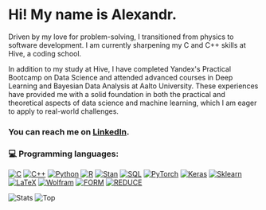 # Hi! My name is Alexandr.

Driven by my love for problem-solving, I transitioned from physics to software development. I am currently sharpening my C and C++ skills at Hive, a coding school.

In addition to my study at Hive, I have completed Yandex's Practical Bootcamp on Data Science and attended advanced courses in Deep Learning and Bayesian Data Analysis at Aalto University. These experiences have provided me with a solid foundation in both the practical and theoretical aspects of data science and machine learning, which I am eager to apply to real-world challenges.

### You can reach me on [LinkedIn][2.1].

### 💻 Programming languages: 
[![C](https://img.shields.io/badge/C-blue)](https://www.cprogramming.com/)
[![C++](https://img.shields.io/badge/C++-blue)](https://isocpp.org/)
[![Python](https://img.shields.io/badge/Python-green)](https://www.python.org/)
[![R](https://img.shields.io/badge/R-green)](https://www.r-project.org/)
[![Stan](https://img.shields.io/badge/Stan-red)](https://mc-stan.org/)
[![SQL](https://img.shields.io/badge/SQL-336791)](https://en.wikipedia.org/wiki/SQL)
[![PyTorch](https://img.shields.io/badge/PyTorch-EE4C2C)](https://pytorch.org/)
[![Keras](https://img.shields.io/badge/Keras-D00000)](https://keras.io/)
[![Sklearn](https://img.shields.io/badge/Sklearn-F7931E)](https://scikit-learn.org/)
[![LaTeX](https://img.shields.io/badge/LaTeX-008080)](https://www.latex-project.org/)
[![Wolfram](https://img.shields.io/badge/Wolfram-darkred)](https://www.wolfram.com/mathematica/)
[![FORM](https://img.shields.io/badge/FORM-blue)](https://www.nikhef.nl/~form/)
[![REDUCE](https://img.shields.io/badge/REDUCE-purple)](http://www.reduce-algebra.com/)

![Stats][4.1]
![Top][4.2]

<!-- links-->

[2.1]: https://www.linkedin.com/in/pimikov/

[4.1]: https://github-readme-stats.vercel.app/api?username=dnapi&theme=catppuccin_mocha (Stats)
[4.2]: https://github-readme-stats.vercel.app/api/top-langs/?username=dnapi&layout=compact&count_private=fals&theme=catppuccin_mocha&hide=jupyter%20notebook (Top)
